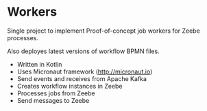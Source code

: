 # Workers

Single project to implement Proof-of-concept job workers for Zeebe processes.

Also deployes latest versions of workflow BPMN files.

  * Written in Kotlin
  * Uses Micronaut framework (http://micronaut.io)
  * Send events and receives from Apache Kafka
  * Creates workflow instances in Zeebe
  * Processes jobs from Zeebe
  * Send messages to Zeebe 
